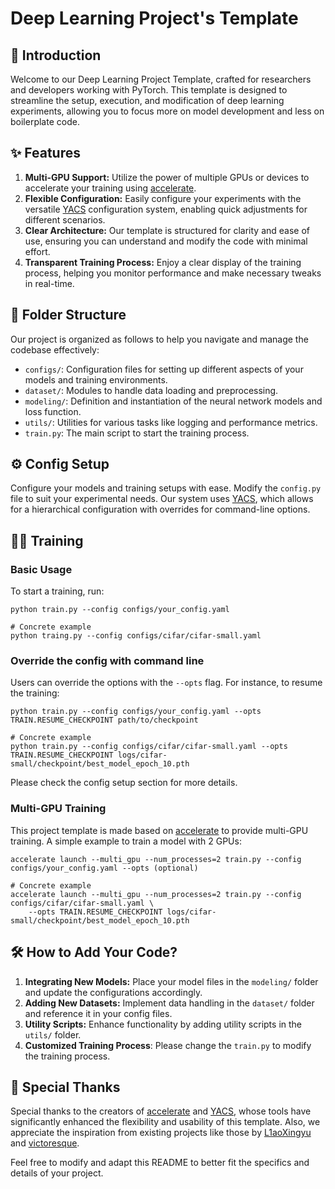 # Deep Learning Project's Template

## 🚀 Introduction

Welcome to our Deep Learning Project Template, crafted for researchers and developers working with PyTorch. This template is designed to streamline the setup, execution, and modification of deep learning experiments, allowing you to focus more on model development and less on boilerplate code.

## ✨ Features

1. **Multi-GPU Support:** Utilize the power of multiple GPUs or devices to accelerate your training using [accelerate](https://github.com/huggingface/accelerate).
2. **Flexible Configuration:** Easily configure your experiments with the versatile [YACS](https://github.com/rbgirshick/yacs) configuration system, enabling quick adjustments for different scenarios.
3. **Clear Architecture:** Our template is structured for clarity and ease of use, ensuring you can understand and modify the code with minimal effort.
4. **Transparent Training Process:** Enjoy a clear display of the training process, helping you monitor performance and make necessary tweaks in real-time.

## 📂 Folder Structure

Our project is organized as follows to help you navigate and manage the codebase effectively:

- `configs/`: Configuration files for setting up different aspects of your models and training environments.
- `dataset/`: Modules to handle data loading and preprocessing.
- `modeling/`: Definition and instantiation of the neural network models and loss function.
- `utils/`: Utilities for various tasks like logging and performance metrics.
- `train.py`: The main script to start the training process.

## ⚙️ Config Setup

Configure your models and training setups with ease. Modify the `config.py` file to suit your experimental needs. Our system uses [YACS](https://github.com/rbgirshick/yacs), which allows for a hierarchical configuration with overrides for command-line options.

## 🏋️‍♂️ Training

### Basic Usage

To start a training, run:

```shell
python train.py --config configs/your_config.yaml

# Concrete example
python traing.py --config configs/cifar/cifar-small.yaml
```

### Override the config with command line

Users can override the options with the `--opts` flag. For instance, to resume the training:

```shell
python train.py --config configs/your_config.yaml --opts TRAIN.RESUME_CHECKPOINT path/to/checkpoint

# Concrete example
python train.py --config configs/cifar/cifar-small.yaml --opts TRAIN.RESUME_CHECKPOINT logs/cifar-small/checkpoint/best_model_epoch_10.pth
```

Please check the config setup section for more details.

### Multi-GPU Training

This project template is made based on [accelerate](https://github.com/huggingface/accelerate) to provide multi-GPU training. A simple example to train a model with 2 GPUs:

```shell
accelerate launch --multi_gpu --num_processes=2 train.py --config configs/your_config.yaml --opts (optional)

# Concrete example
accelerate launch --multi_gpu --num_processes=2 train.py --config configs/cifar/cifar-small.yaml \
    --opts TRAIN.RESUME_CHECKPOINT logs/cifar-small/checkpoint/best_model_epoch_10.pth
```

## 🛠 How to Add Your Code?

1. **Integrating New Models:** Place your model files in the `modeling/` folder and update the configurations accordingly.
2. **Adding New Datasets:** Implement data handling in the `dataset/` folder and reference it in your config files.
3. **Utility Scripts:** Enhance functionality by adding utility scripts in the `utils/` folder.
4. **Customized Training Process**: Please change the `train.py` to modify the training process.

## 🙌 Special Thanks

Special thanks to the creators of [accelerate](https://github.com/huggingface/accelerate) and [YACS](https://github.com/rbgirshick/yacs), whose tools have significantly enhanced the flexibility and usability of this template. Also, we appreciate the inspiration from existing projects like those by [L1aoXingyu](https://github.com/L1aoXingyu/Deep-Learning-Project-Template) and [victoresque](https://github.com/victoresque/pytorch-template).

Feel free to modify and adapt this README to better fit the specifics and details of your project.
